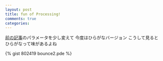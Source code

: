 ```yaml
---
layout: post
title: fun of Processing!
comments: true
categories:
---
```


[前の記事](http://d.hatena.ne.jp/keyesberry/20110130/p1)のパラメータを少し変えて
今度はひらがなバージョン
こうして見ると
ひらがなって味があるよね
<div class="hatena-widget">
<script src="http://gmodules.com/ig/ifr?url=http://dl.dropbox.com/u/58702/gadget07.xml&synd=open&w=320&h=460&title=&border=%23ffffff%7C0px%2C0px+solid+%23ffffff&output=js"></script>
</div>
{% gist 802419 bounce2.pde %}
